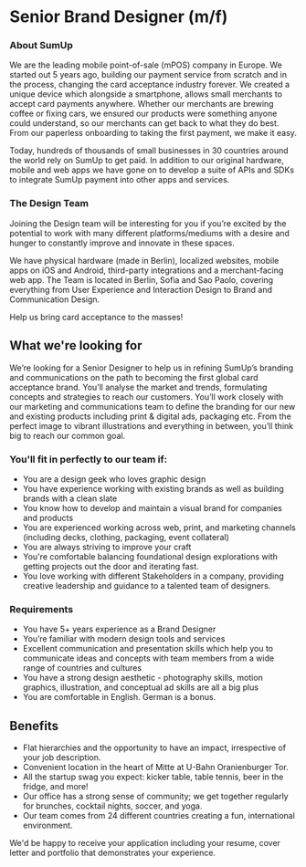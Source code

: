 # Senior Brand Designer (m/f)

### About SumUp

We are the leading mobile point-of-sale (mPOS) company in Europe. We started out 5 years ago, building our payment service from scratch and in the process, changing the card acceptance industry forever. We created a unique device which alongside a smartphone, allows small merchants to accept card payments anywhere. Whether our merchants are brewing coffee or fixing cars, we ensured our products were something anyone could understand, so our merchants can get back to what they do best. From our paperless onboarding to taking the first payment, we make it easy. 

Today, hundreds of thousands of small businesses in 30 countries around the world rely on SumUp to get paid. In addition to our original hardware, mobile and web apps we have gone on to develop a suite of APIs and SDKs to integrate SumUp payment into other apps and services.

### The Design Team

Joining the Design team will be interesting for you if you’re excited by the potential to work with many different platforms/mediums with a desire and hunger to constantly improve and innovate in these spaces.

We have physical hardware (made in Berlin), localized websites, mobile apps on iOS and Android, third-party integrations and a merchant-facing web app. The Team is located in Berlin, Sofia and Sao Paolo, covering everything from User Experience and Interaction Design to Brand and Communication Design.

Help us bring card acceptance to the masses!

## What we're looking for

We’re looking for a Senior Designer to help us in refining SumUp’s branding and communications on the path to becoming the first global card acceptance brand. You’ll analyse the market and trends, formulating concepts and strategies to reach our customers. You’ll work closely with our marketing and communications team to define the branding for our new and existing products including print & digital ads, packaging etc. From the perfect image to vibrant illustrations and everything in between, you’ll think big to reach our common goal.



### You'll fit in perfectly to our team if:

* You are a design geek who loves graphic design
* You have experience working with existing brands as well as building brands with a clean slate
* You know how to develop and maintain a visual brand for companies and products
* You are experienced working across web, print, and marketing channels (including decks, clothing, packaging, event collateral)
* You are always striving to improve your craft
* You're comfortable balancing foundational design explorations with getting projects out the door and iterating fast.
* You love working with different Stakeholders in a company, providing creative leadership and guidance to a talented team of designers.

### Requirements
* You have 5+ years experience as a Brand Designer
* You’re familiar with modern design tools and services
* Excellent communication and presentation skills which help you to communicate ideas and concepts with team members from a wide range of countries and cultures
* You have a strong design aesthetic - photography skills, motion graphics, illustration, and conceptual ad skills are all a big plus
* You are comfortable in English. German is a bonus.

## Benefits
* Flat hierarchies and the opportunity to have an impact, irrespective of your job description.
* Convenient location in the heart of Mitte at U-Bahn Oranienburger Tor.
* All the startup swag you expect: kicker table, table tennis, beer in the fridge, and more!
* Our office has a strong sense of community; we get together regularly for brunches, cocktail nights, soccer, and yoga.
* Our team comes from 24 different countries creating a fun, international environment.

We'd be happy to receive your application including your resume, cover letter and portfolio that demonstrates your experience.
